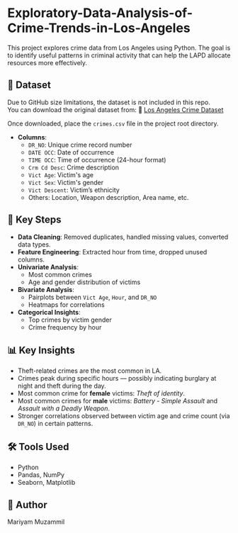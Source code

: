 # Exploratory-Data-Analysis-of-Crime-Trends-in-Los-Angeles

This project explores crime data from Los Angeles using Python. The goal is to identify useful patterns in criminal activity that can help the LAPD allocate resources more effectively.

## 📁 Dataset
Due to GitHub size limitations, the dataset is not included in this repo.  
You can download the original dataset from:
🔗 [Los Angeles Crime Dataset](https://data.lacity.org/)

Once downloaded, place the `crimes.csv` file in the project root directory.
- **Columns**:
  - `DR_NO`: Unique crime record number
  - `DATE OCC`: Date of occurrence
  - `TIME OCC`: Time of occurrence (24-hour format)
  - `Crm Cd Desc`: Crime description
  - `Vict Age`: Victim's age
  - `Vict Sex`: Victim's gender
  - `Vict Descent`: Victim’s ethnicity
  - Others: Location, Weapon description, Area name, etc.

## 🔧 Key Steps
- **Data Cleaning**: Removed duplicates, handled missing values, converted data types.
- **Feature Engineering**: Extracted hour from time, dropped unused columns.
- **Univariate Analysis**: 
  - Most common crimes
  - Age and gender distribution of victims
- **Bivariate Analysis**:
  - Pairplots between `Vict Age`, `Hour`, and `DR_NO`
  - Heatmaps for correlations
- **Categorical Insights**:
  - Top crimes by victim gender
  - Crime frequency by hour

## 📊 Key Insights
- Theft-related crimes are the most common in LA.
- Crimes peak during specific hours — possibly indicating burglary at night and theft during the day.
- Most common crime for **female** victims: *Theft of identity*.
- Most common crimes for **male** victims: *Battery - Simple Assault* and *Assault with a Deadly Weapon*.
- Stronger correlations observed between victim age and crime count (via `DR_NO`) in certain patterns.

## 🛠️ Tools Used
- Python
- Pandas, NumPy
- Seaborn, Matplotlib

## 📌 Author
Mariyam Muzammil  


